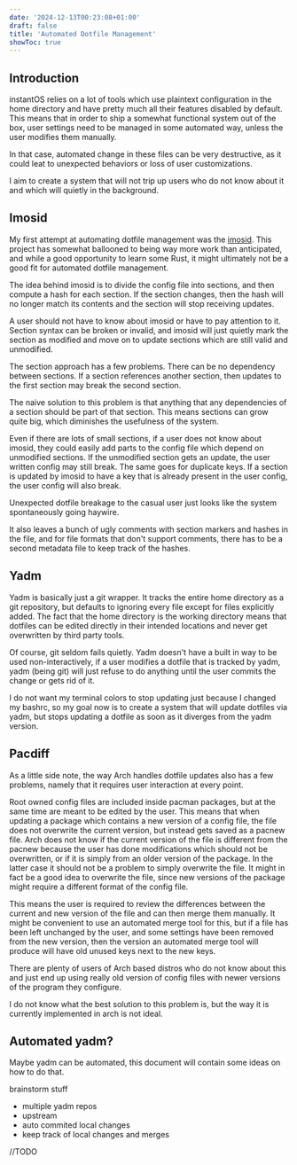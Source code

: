 ```yaml
---
date: '2024-12-13T00:23:08+01:00'
draft: false
title: 'Automated Dotfile Management'
showToc: true
---
```

## Introduction

instantOS relies on a lot of tools which use plaintext configuration in the home
directory and have pretty much all their features disabled by default. This
means that in order to ship a somewhat functional system out of the box, user
settings need to be managed in some automated way, unless the user modifies them manually.

In that case, automated change in these files can be very destructive, as it
could leat to unexpected behaviors or loss of user customizations. 

I aim to create a system that will not trip up users who do not know about it
and which will quietly in the background. 

## Imosid

My first attempt at automating dotfile management was the [imosid](https://github.com/instantos/imosid). 
This project has somewhat ballooned to being way more work than anticipated, and
while a good opportunity to learn some Rust, it might ultimately not be a good
fit for automated dotfile management.

The idea behind imosid is to divide the config file into sections, and then
compute a hash for each section. If the section changes, then the hash will no
longer match its contents and the section will stop receiving updates. 

A user should not have to know about imosid or have to pay attention to it.
Section syntax can be broken or invalid, and imosid will just quietly mark the
section as modified and move on to update sections which are still valid and
unmodified.

The section approach has a few problems. There can be no dependency between
sections. If a section references another section, then updates to the first
section may break the second section. 

The naive solution to this problem is that anything that any dependencies of a
section should be part of that section. This means sections can grow quite big,
which diminishes the usefulness of the system.

Even if there are lots of small sections, if a user does not know about
imosid, they could easily add parts to the config file which depend on
unmodified sections. If the unmodified section gets an update, the user written
config may still break. The same goes for duplicate keys. If a section is
updated by imosid to have a key that is already present in the user config, the
user config will also break.

Unexpected dotfile breakage to the casual user just looks like the system
spontaneously going haywire.


It also leaves a bunch of ugly comments with section markers and hashes in the
file, and for file formats that don't support comments, there has to be a second
metadata file to keep track of the hashes.

## Yadm

Yadm is basically just a git wrapper. It tracks the entire home directory as a
git repository, but defaults to ignoring every file except for files explicitly
added. The fact that the home directory is the working directory means that
dotfiles can be edited directly in their intended locations and never get
overwritten by third party tools. 

Of course, git seldom fails quietly. Yadm doesn't have a built in way to be used
non-interactively, if a user modifies a dotfile that is tracked by yadm, yadm
(being git) will just refuse to do anything until the user commits the change or
gets rid of it. 

I do not want my terminal colors to stop updating just because I changed my
bashrc, so my goal now is to create a system that will update dotfiles via yadm,
but stops updating a dotfile as soon as it diverges from the yadm version. 

## Pacdiff

As a little side note, the way Arch handles dotfile updates also has a few
problems, namely that it requires user interaction at every point. 

Root owned config files are included inside pacman packages, but at the same
time are meant to be edited by the user. This means that when updating a package
which contains a new version of a config file, the file does not overwrite the
current version, but instead gets saved as a pacnew file. Arch does not know if
the current version of the file is different from the pacnew because the user
has done modifications which should not be overwritten, or if it is simply from
an older version of the package. In the latter case it should not be a problem to
simply overwrite the file. It might in fact be a good idea to overwrite the
file, since new versions of the package might require a different format of the
config file. 

This means the user is required to review the differences between the current
and new version of the file and can then merge them manually. It might be
convenient to use an automated merge tool for this, but if a file has been left
unchanged by the user, and some settings have been removed from the new version,
then the version an automated merge tool will produce will have old unused keys
next to the new keys.

There are plenty of users of Arch based distros who do not know about this and
just end up using really old version of config files with newer versions of the
program they configure. 

I do not know what the best solution to this problem is, but the way it is
currently implemented in arch is not ideal.

## Automated yadm?

Maybe yadm can be automated, this document will contain some ideas on how to do
that. 

brainstorm stuff

- multiple yadm repos
- upstream
- auto commited local changes
- keep track of local changes and merges

//TODO



